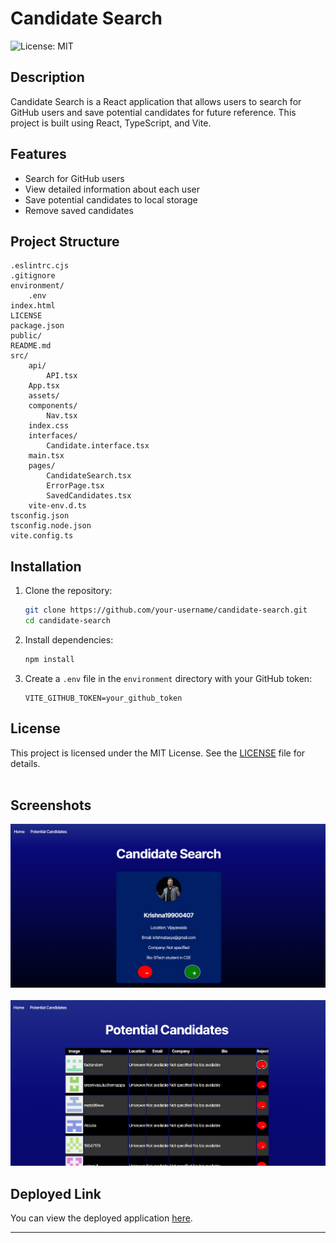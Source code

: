 # Candidate Search

![License: MIT](https://img.shields.io/badge/License-MIT-yellow.svg)

## Description 
Candidate Search is a React application that allows users to search for GitHub users and save potential candidates for future reference. This project is built using React, TypeScript, and Vite.

## Features

- Search for GitHub users
- View detailed information about each user
- Save potential candidates to local storage
- Remove saved candidates

## Project Structure

```
.eslintrc.cjs
.gitignore
environment/
    .env
index.html
LICENSE
package.json
public/
README.md
src/
    api/
        API.tsx
    App.tsx
    assets/
    components/
        Nav.tsx
    index.css
    interfaces/
        Candidate.interface.tsx
    main.tsx
    pages/
        CandidateSearch.tsx
        ErrorPage.tsx
        SavedCandidates.tsx
    vite-env.d.ts
tsconfig.json
tsconfig.node.json
vite.config.ts
```

## Installation

1. Clone the repository:
   ```sh
   git clone https://github.com/your-username/candidate-search.git
   cd candidate-search
   ```

2. Install dependencies:
   ```sh
   npm install
   ```

3. Create a `.env` file in the `environment` directory with your GitHub token:
   ```
   VITE_GITHUB_TOKEN=your_github_token
   ```



## License

This project is licensed under the MIT License. See the [LICENSE](LICENSE) file for details.
<br><br>

## Screenshots

![Screenshot of the Application](public/screenshot1.png)<br><br>
![Screenshot of the Application](public/screenshot2.png)

## Deployed Link

You can view the deployed application [here](https://celadon-speculoos-b36e28.netlify.app/).

---


